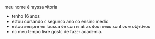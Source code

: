 meu nome é rayssa vitoria 
- tenho 16 anos 
- estou cursando o segundo ano do ensino medio
- estou sempre em busca de correr atras dos meus sonhos e objetivos
- no meu tempo livre gosto de fazer academia.
